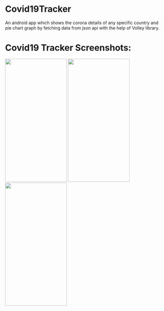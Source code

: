 # Covid19Tracker
An android app which shows the corona details of any specific country and pie chart graph by fetching data from json api with the help of Volley library.

# Covid19 Tracker Screenshots: 
<p float="left">
 <img src="https://github.com/deepakjaiswal2018/Covid19Tracker/demo/preview1.jpg" width="200" height="400" />
<img src="https://github.com/deepakjaiswal2018/Covid19Tracker/demo/preview2.jpg" width="200" height="400" />
<img src="https://github.com/deepakjaiswal2018/Covid19Tracker/demo/preview3.jpg" width="200" height="400" />

</p>

